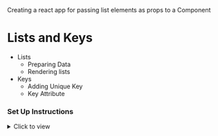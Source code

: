 Creating a react app for passing list elements as props to a Component 
# Lists and Keys

- Lists
  - Preparing Data
  - Rendering lists
- Keys
  - Adding Unique Key
  - Key Attribute
### Set Up Instructions

<details>
<summary>Click to view</summary>

- Download dependencies by running `npm install`
- Start up the app using `npm start`
</details>
